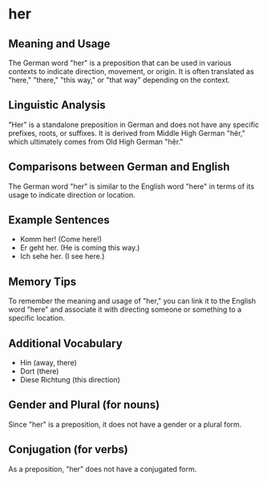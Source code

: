 # her
## Meaning and Usage
The German word "her" is a preposition that can be used in various contexts to indicate direction, movement, or origin. It is often translated as "here," "there," "this way," or "that way" depending on the context.

## Linguistic Analysis
"Her" is a standalone preposition in German and does not have any specific prefixes, roots, or suffixes. It is derived from Middle High German "hër," which ultimately comes from Old High German "hêr."

## Comparisons between German and English
The German word "her" is similar to the English word "here" in terms of its usage to indicate direction or location.

## Example Sentences
- Komm her! (Come here!)
- Er geht her. (He is coming this way.)
- Ich sehe her. (I see here.)

## Memory Tips
To remember the meaning and usage of "her," you can link it to the English word "here" and associate it with directing someone or something to a specific location.

## Additional Vocabulary
- Hin (away, there)
- Dort (there)
- Diese Richtung (this direction)

## Gender and Plural (for nouns)
Since "her" is a preposition, it does not have a gender or a plural form.

## Conjugation (for verbs)
As a preposition, "her" does not have a conjugated form.